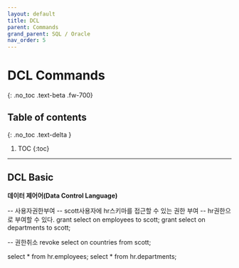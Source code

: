```yaml
---
layout: default
title: DCL
parent: Commands
grand_parent: SQL / Oracle
nav_order: 5
---
```


# DCL Commands
{: .no_toc .text-beta .fw-700}

## Table of contents
{: .no_toc .text-delta }

1. TOC
{:toc}

---

## DCL Basic

**데이터 제어어(Data Control Language)**

-- 사용자권한부여
-- scott사용자에 hr스키마를 접근할 수 있는 권한 부여
-- hr권한으로 부여할 수 있다.
grant select on employees to scott;
grant select on departments to scott;

-- 권한취소
revoke select on countries from scott; 

select * from hr.employees;
select * from hr.departments;

